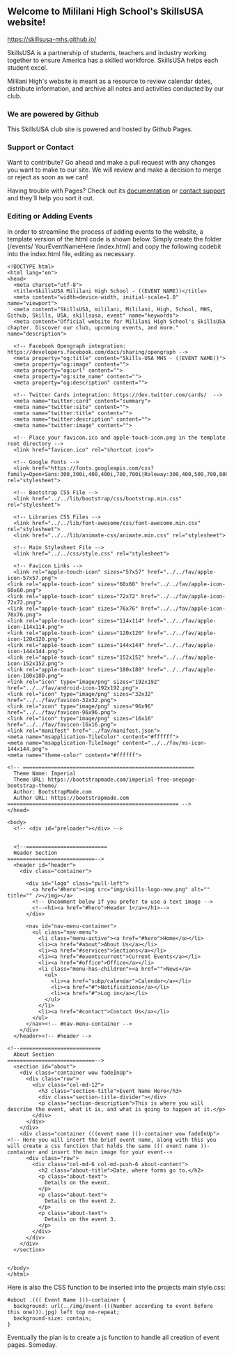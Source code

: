 ## Welcome to Mililani High School's SkillsUSA website!

https://skillsusa-mhs.github.io/


SkillsUSA is a partnership of students, teachers and industry working together to ensure America has a skilled workforce. SkillsUSA helps each student excel. 

Mililani High's website is meant as a resource to review calendar dates, distribute information, and archive all notes and activities conducted by our club.

### We are powered by Github

This SkillsUSA club site is powered and hosted by Github Pages.


### Support or Contact

Want to contribute? Go ahead and make a pull request with any changes you want to make to our site. We will review and make a decision to merge or reject as soon as we can!

Having trouble with Pages? Check out its [documentation](https://help.github.com/categories/github-pages-basics/) or [contact support](https://github.com/contact) and they'll help you sort it out.



### Editing or Adding Events

In order to streamline the process of adding events to the website, a template version of the html code is shown below. Simply create the folder (/events/ YourEventNameHere /index.html) and copy the following codebit into the index.html file, editing as necessary.


```
<!DOCTYPE html>
<html lang="en">
<head>
  <meta charset="utf-8">
  <title>SkillsUSA Mililani High School - ((EVENT NAME))</title>
  <meta content="width=device-width, initial-scale=1.0" name="viewport">
  <meta content="SkillsUSA, mililani, Mililani, High, School, MHS, Github, Skills, USA, skillsusa, event" name="keywords">
  <meta content="Official website for Mililani High School's SkillsUSA chapter. Discover our club, upcoming events, and more." name="description">
    
  <!-- Facebook Opengraph integration: https://developers.facebook.com/docs/sharing/opengraph -->
  <meta property="og:title" content="Skills-USA MHS - ((EVENT NAME))">
  <meta property="og:image" content="">
  <meta property="og:url" content="">
  <meta property="og:site_name" content="">
  <meta property="og:description" content="">
  
  <!-- Twitter Cards integration: https://dev.twitter.com/cards/  -->
  <meta name="twitter:card" content="summary">
  <meta name="twitter:site" content="">
  <meta name="twitter:title" content="">
  <meta name="twitter:description" content="">
  <meta name="twitter:image" content="">
  
  <!-- Place your favicon.ico and apple-touch-icon.png in the template root directory -->
  <link href="favicon.ico" rel="shortcut icon">
  
  <!-- Google Fonts -->
  <link href="https://fonts.googleapis.com/css?family=Open+Sans:300,300i,400,400i,700,700i|Raleway:300,400,500,700,800" rel="stylesheet"> 
  
  <!-- Bootstrap CSS File -->
  <link href="../../lib/bootstrap/css/bootstrap.min.css" rel="stylesheet">
  
  <!-- Libraries CSS Files -->
  <link href="../../lib/font-awesome/css/font-awesome.min.css" rel="stylesheet">
  <link href="../../lib/animate-css/animate.min.css" rel="stylesheet">
  
  <!-- Main Stylesheet File -->
  <link href="../../css/style.css" rel="stylesheet">

  <!-- Favicon Links -->
  <link rel="apple-touch-icon" sizes="57x57" href="../../fav/apple-icon-57x57.png">
<link rel="apple-touch-icon" sizes="60x60" href="../../fav/apple-icon-60x60.png">
<link rel="apple-touch-icon" sizes="72x72" href="../../fav/apple-icon-72x72.png">
<link rel="apple-touch-icon" sizes="76x76" href="../../fav/apple-icon-76x76.png">
<link rel="apple-touch-icon" sizes="114x114" href="../../fav/apple-icon-114x114.png">
<link rel="apple-touch-icon" sizes="120x120" href="../../fav/apple-icon-120x120.png">
<link rel="apple-touch-icon" sizes="144x144" href="../../fav/apple-icon-144x144.png">
<link rel="apple-touch-icon" sizes="152x152" href="../../fav/apple-icon-152x152.png">
<link rel="apple-touch-icon" sizes="180x180" href="../../fav/apple-icon-180x180.png">
<link rel="icon" type="image/png" sizes="192x192"  href="../../fav/android-icon-192x192.png">
<link rel="icon" type="image/png" sizes="32x32" href="../../fav/favicon-32x32.png">
<link rel="icon" type="image/png" sizes="96x96" href="../../fav/favicon-96x96.png">
<link rel="icon" type="image/png" sizes="16x16" href="../../fav/favicon-16x16.png">
<link rel="manifest" href="../fav/manifest.json">
<meta name="msapplication-TileColor" content="#ffffff">
<meta name="msapplication-TileImage" content="../../fav/ms-icon-144x144.png">
<meta name="theme-color" content="#ffffff">
  
<!-- =======================================================
  Theme Name: Imperial
  Theme URL: https://bootstrapmade.com/imperial-free-onepage-bootstrap-theme/
  Author: BootstrapMade.com
  Author URL: https://bootstrapmade.com
======================================================= -->
</head>

<body>
  <!-- <div id="preloader"></div> -->


  <!--==========================
  Header Section
============================-->
  <header id="header">
    <div class="container">
    
      <div id="logo" class="pull-left">
        <a href="#hero"><img src="img/skills-logo-new.png" alt="" title="" /></img></a>
        <!-- Uncomment below if you prefer to use a text image -->
        <!--<h1><a href="#hero">Header 1</a></h1>-->
      </div>
        
      <nav id="nav-menu-container">
        <ul class="nav-menu">
          <li class="menu-active"><a href="#hero">Home</a></li>
          <li><a href="#about">About Us</a></li>
          <li><a href="#services">Sections</a></li>
          <li><a href="#eventscurrent">Current Events</a></li>
          <li><a href="#office">Office</a></li>
          <li class="menu-has-children"><a href="">News</a>
            <ul>
              <li><a href="subp/calendar">Calendar</a></li>
              <li><a href="#">Notifications</a></li>
              <li><a href="#">Log in</a></li>
            </ul>
          </li>
          <li><a href="#contact">Contact Us</a></li>
        </ul>
      </nav><!-- #nav-menu-container -->
    </div>
  </header><!-- #header -->
    
<!--==========================
  About Section
============================-->
  <section id="about">
    <div class="container wow fadeInUp">
      <div class="row">
        <div class="col-md-12">
          <h3 class="section-title">Event Name Here</h3>
          <div class="section-title-divider"></div>
          <p class="section-description">This is where you will describe the event, what it is, and what is going to happen at it.</p>
        </div>
      </div>
    </div>
    <div class="container (((event name )))-container wow fadeInUp"> <!-- Here you will insert the brief event name, along with this you will create a css function that holds the same ((( event name ))-container and insert the main image for your event-->
      <div class="row">
        <div class="col-md-6 col-md-push-6 about-content">
          <h2 class="about-title">Date, where forms go to.</h2>
          <p class="about-text">
            Details on the event.
          </p>
          <p class="about-text">
            Details on the event 2.
          </p>
          <p class="about-text">
            Details on the event 3.
          </p>
        </div>
      </div>
    </div>
  </section>


</body>
</html>

```

Here is also the CSS function to be inserted into the projects main style.css:

```
#about .((( Event Name )))-container {
  background: url(../img/event-(((Number according to event before this one))).jpg) left top no-repeat;
  background-size: contain;
}

```

Eventually the plan is to create a js function to handle all creation of event pages. Someday.


